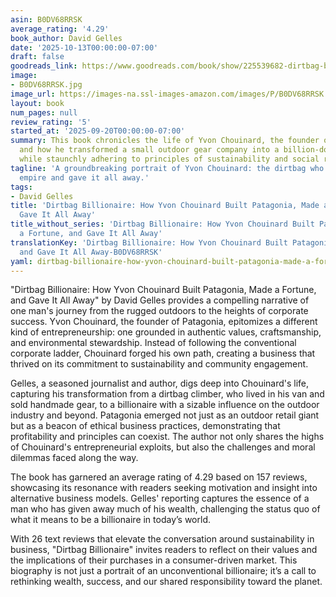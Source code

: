 ```yaml
---
asin: B0DV68RRSK
average_rating: '4.29'
book_author: David Gelles
date: '2025-10-13T00:00:00-07:00'
draft: false
goodreads_link: https://www.goodreads.com/book/show/225539682-dirtbag-billionaire
image:
- B0DV68RRSK.jpg
image_url: https://images-na.ssl-images-amazon.com/images/P/B0DV68RRSK.01._SCLZZZZZZZ.jpg
layout: book
num_pages: null
review_rating: '5'
started_at: '2025-09-20T00:00:00-07:00'
summary: This book chronicles the life of Yvon Chouinard, the founder of Patagonia,
  and how he transformed a small outdoor gear company into a billion-dollar business
  while staunchly adhering to principles of sustainability and social responsibility.
tagline: 'A groundbreaking portrait of Yvon Chouinard: the dirtbag who built a billion-dollar
  empire and gave it all away.'
tags:
- David Gelles
title: 'Dirtbag Billionaire: How Yvon Chouinard Built Patagonia, Made a Fortune, and
  Gave It All Away'
title_without_series: 'Dirtbag Billionaire: How Yvon Chouinard Built Patagonia, Made
  a Fortune, and Gave It All Away'
translationKey: 'Dirtbag Billionaire: How Yvon Chouinard Built Patagonia, Made a Fortune,
  and Gave It All Away-B0DV68RRSK'
yaml: dirtbag-billionaire-how-yvon-chouinard-built-patagonia-made-a-fortune-and-gave-it-all-away
---
```


"Dirtbag Billionaire: How Yvon Chouinard Built Patagonia, Made a Fortune, and Gave It All Away" by David Gelles provides a compelling narrative of one man's journey from the rugged outdoors to the heights of corporate success. Yvon Chouinard, the founder of Patagonia, epitomizes a different kind of entrepreneurship: one grounded in authentic values, craftsmanship, and environmental stewardship. Instead of following the conventional corporate ladder, Chouinard forged his own path, creating a business that thrived on its commitment to sustainability and community engagement.

Gelles, a seasoned journalist and author, digs deep into Chouinard's life, capturing his transformation from a dirtbag climber, who lived in his van and sold handmade gear, to a billionaire with a sizable influence on the outdoor industry and beyond. Patagonia emerged not just as an outdoor retail giant but as a beacon of ethical business practices, demonstrating that profitability and principles can coexist. The author not only shares the highs of Chouinard's entrepreneurial exploits, but also the challenges and moral dilemmas faced along the way.

The book has garnered an average rating of 4.29 based on 157 reviews, showcasing its resonance with readers seeking motivation and insight into alternative business models. Gelles' reporting captures the essence of a man who has given away much of his wealth, challenging the status quo of what it means to be a billionaire in today’s world.

With 26 text reviews that elevate the conversation around sustainability in business, "Dirtbag Billionaire" invites readers to reflect on their values and the implications of their purchases in a consumer-driven market. This biography is not just a portrait of an unconventional billionaire; it’s a call to rethinking wealth, success, and our shared responsibility toward the planet.